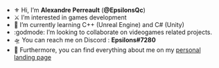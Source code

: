 <!---
EpsilonsQc/EpsilonsQc is a ✨ special ✨ repository because its `README.md` (this file) appears on your GitHub profile.
You can click the Preview link to take a look at your changes.
--->

- :fleur_de_lis: Hi, I’m **Alexandre Perreault** (**@EpsilonsQc**)
- :crossed_swords: I’m interested in games development
- :bug: I’m currently learning C++ (Unreal Engine) and C# (Unity)
- :godmode: I’m looking to collaborate on videogames related projects.
- :flying_saucer: You can reach me on Discord : **Epsilons#7280**
- :trident: Furthermore, you can find everything about me on my [personal landing page](https://epsilonsqc.github.io/)
